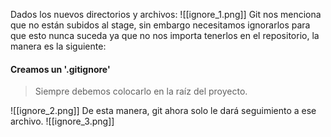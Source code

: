 Dados los nuevos directorios y archivos:
![[ignore_1.png]]
Git nos menciona que no están subidos al stage, sin embargo necesitamos ignorarlos para que esto nunca suceda ya que no nos importa tenerlos en el repositorio, la manera es la siguiente:

#### Creamos un **'.gitignore'**
>Siempre debemos colocarlo en la raíz del proyecto.

![[ignore_2.png]]
De esta manera, git ahora solo le dará seguimiento a ese archivo.
![[ignore_3.png]]
